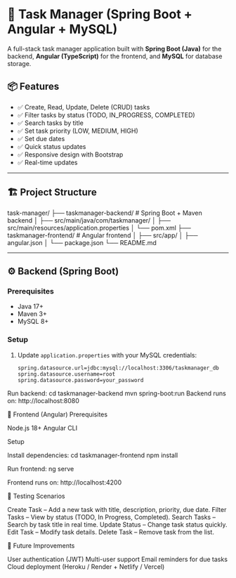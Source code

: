# 📝 Task Manager (Spring Boot + Angular + MySQL)

A full-stack task manager application built with **Spring Boot (Java)** for the backend, **Angular (TypeScript)** for the frontend, and **MySQL** for database storage.  

## 📦 Features
- ✅ Create, Read, Update, Delete (CRUD) tasks  
- ✅ Filter tasks by status (TODO, IN_PROGRESS, COMPLETED)  
- ✅ Search tasks by title  
- ✅ Set task priority (LOW, MEDIUM, HIGH)  
- ✅ Set due dates  
- ✅ Quick status updates  
- ✅ Responsive design with Bootstrap  
- ✅ Real-time updates  

---

## 🏗️ Project Structure
task-manager/
├── taskmanager-backend/ # Spring Boot + Maven backend
│ ├── src/main/java/com/taskmanager/
│ ├── src/main/resources/application.properties
│ └── pom.xml
├── taskmanager-frontend/ # Angular frontend
│ ├── src/app/
│ ├── angular.json
│ └── package.json
└── README.md

---

## ⚙️ Backend (Spring Boot)
### Prerequisites
- Java 17+  
- Maven 3+  
- MySQL 8+  

### Setup
1. Update `application.properties` with your MySQL credentials:
   ```properties
   spring.datasource.url=jdbc:mysql://localhost:3306/taskmanager_db
   spring.datasource.username=root
   spring.datasource.password=your_password
   
Run backend:
cd taskmanager-backend
mvn spring-boot:run
Backend runs on: http://localhost:8080

🎨 Frontend (Angular)
Prerequisites

Node.js 18+
Angular CLI

Setup

Install dependencies:
cd taskmanager-frontend
npm install

Run frontend:
ng serve

Frontend runs on: http://localhost:4200

🧪 Testing Scenarios

Create Task – Add a new task with title, description, priority, due date.
Filter Tasks – View by status (TODO, In Progress, Completed).
Search Tasks – Search by task title in real time.
Update Status – Change task status quickly.
Edit Task – Modify task details.
Delete Task – Remove task from the list.

🚀 Future Improvements

User authentication (JWT)
Multi-user support
Email reminders for due tasks
Cloud deployment (Heroku / Render + Netlify / Vercel)


